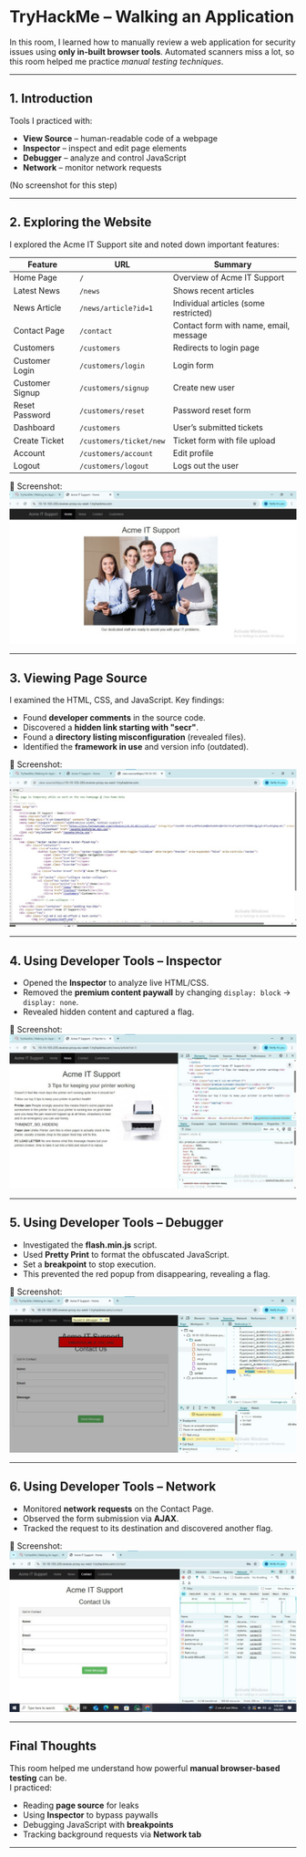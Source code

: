 # TryHackMe – Walking an Application

In this room, I learned how to manually review a web application for security issues using **only in-built browser tools**. Automated scanners miss a lot, so this room helped me practice *manual testing techniques*.

---

## 1. Introduction
Tools I practiced with:
- **View Source** – human-readable code of a webpage
- **Inspector** – inspect and edit page elements
- **Debugger** – analyze and control JavaScript
- **Network** – monitor network requests

(No screenshot for this step)

---

## 2. Exploring the Website
I explored the Acme IT Support site and noted down important features:

| Feature           | URL                 | Summary |
|-------------------|---------------------|---------|
| Home Page         | `/`                 | Overview of Acme IT Support |
| Latest News       | `/news`             | Shows recent articles |
| News Article      | `/news/article?id=1`| Individual articles (some restricted) |
| Contact Page      | `/contact`          | Contact form with name, email, message |
| Customers         | `/customers`        | Redirects to login page |
| Customer Login    | `/customers/login`  | Login form |
| Customer Signup   | `/customers/signup` | Create new user |
| Reset Password    | `/customers/reset`  | Password reset form |
| Dashboard         | `/customers`        | User’s submitted tickets |
| Create Ticket     | `/customers/ticket/new` | Ticket form with file upload |
| Account           | `/customers/account` | Edit profile |
| Logout            | `/customers/logout` | Logs out the user |

📸 Screenshot:  
![Acme Homepage](Screenshot%202025-09-05%20065909_1.jpg)

---

## 3. Viewing Page Source
I examined the HTML, CSS, and JavaScript. Key findings:
- Found **developer comments** in the source code.
- Discovered a **hidden link starting with "secr"**.
- Found a **directory listing misconfiguration** (revealed files).
- Identified the **framework in use** and version info (outdated).

📸 Screenshot:  
![Page Source](Screenshot%202025-09-05%20070441_1.jpg)

---

## 4. Using Developer Tools – Inspector
- Opened the **Inspector** to analyze live HTML/CSS.  
- Removed the **premium content paywall** by changing `display: block` → `display: none`.  
- Revealed hidden content and captured a flag.

📸 Screenshot:  
![Inspector](Screenshot%202025-09-06%20045730_1.jpg)

---

## 5. Using Developer Tools – Debugger
- Investigated the **flash.min.js** script.  
- Used **Pretty Print** to format the obfuscated JavaScript.  
- Set a **breakpoint** to stop execution.  
- This prevented the red popup from disappearing, revealing a flag.

📸 Screenshot:  
![Debugger](Screenshot%202025-09-06%20050520_1.jpg)

---

## 6. Using Developer Tools – Network
- Monitored **network requests** on the Contact Page.  
- Observed the form submission via **AJAX**.  
- Tracked the request to its destination and discovered another flag.

📸 Screenshot:  
![Network](Screenshot%202025-09-06%20052716_1.jpg)

---

## Final Thoughts
This room helped me understand how powerful **manual browser-based testing** can be.  
I practiced:
- Reading **page source** for leaks
- Using **Inspector** to bypass paywalls
- Debugging JavaScript with **breakpoints**
- Tracking background requests via **Network tab**

---


